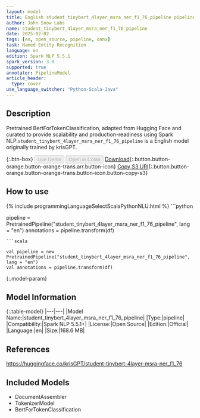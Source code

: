 ```yaml
---
layout: model
title: English student_tinybert_4layer_msra_ner_f1_76_pipeline pipeline BertForTokenClassification from krisGPT
author: John Snow Labs
name: student_tinybert_4layer_msra_ner_f1_76_pipeline
date: 2025-02-02
tags: [en, open_source, pipeline, onnx]
task: Named Entity Recognition
language: en
edition: Spark NLP 5.5.1
spark_version: 3.0
supported: true
annotator: PipelineModel
article_header:
  type: cover
use_language_switcher: "Python-Scala-Java"
---
```


## Description

Pretrained BertForTokenClassification, adapted from Hugging Face and curated to provide scalability and production-readiness using Spark NLP.`student_tinybert_4layer_msra_ner_f1_76_pipeline` is a English model originally trained by krisGPT.

{:.btn-box}
<button class="button button-orange" disabled>Live Demo</button>
<button class="button button-orange" disabled>Open in Colab</button>
[Download](https://s3.amazonaws.com/auxdata.johnsnowlabs.com/public/models/student_tinybert_4layer_msra_ner_f1_76_pipeline_en_5.5.1_3.0_1738530372983.zip){:.button.button-orange.button-orange-trans.arr.button-icon}
[Copy S3 URI](s3://auxdata.johnsnowlabs.com/public/models/student_tinybert_4layer_msra_ner_f1_76_pipeline_en_5.5.1_3.0_1738530372983.zip){:.button.button-orange.button-orange-trans.button-icon.button-copy-s3}

## How to use



<div class="tabs-box" markdown="1">
{% include programmingLanguageSelectScalaPythonNLU.html %}
```python

pipeline = PretrainedPipeline("student_tinybert_4layer_msra_ner_f1_76_pipeline", lang = "en")
annotations =  pipeline.transform(df)   

```
```scala

val pipeline = new PretrainedPipeline("student_tinybert_4layer_msra_ner_f1_76_pipeline", lang = "en")
val annotations = pipeline.transform(df)

```
</div>

{:.model-param}
## Model Information

{:.table-model}
|---|---|
|Model Name:|student_tinybert_4layer_msra_ner_f1_76_pipeline|
|Type:|pipeline|
|Compatibility:|Spark NLP 5.5.1+|
|License:|Open Source|
|Edition:|Official|
|Language:|en|
|Size:|168.6 MB|

## References

https://huggingface.co/krisGPT/student-tinybert-4layer-msra-ner_f1_76

## Included Models

- DocumentAssembler
- TokenizerModel
- BertForTokenClassification